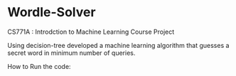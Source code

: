 # Wordle-Solver

CS771A : Introdction to Machine Learning Course Project

Using decision-tree developed a machine learning algorithm that guesses a secret word in minimum number of queries.

How to Run the code:


